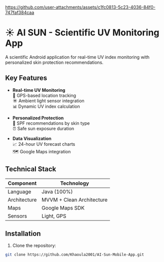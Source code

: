 https://github.com/user-attachments/assets/c1fc0813-5c23-4036-84f0-747faf384caa
# ☀️ AI SUN - Scientific UV Monitoring App

A scientific Android application for real-time UV index monitoring with personalized skin protection recommendations.

## Key Features

- **Real-time UV Monitoring**  
  📍 GPS-based location tracking  
  ☀️ Ambient light sensor integration  
  📊 Dynamic UV index calculation

- **Personalized Protection**  
  🧴 SPF recommendations by skin type  
  ⏰ Safe sun exposure duration  

- **Data Visualization**  
  📈 24-hour UV forecast charts  
  🗺️ Google Maps integration  


## Technical Stack

| Component          | Technology                          |
|--------------------|-------------------------------------|
| Language           | Java (100%)                       |
| Architecture       | MVVM + Clean Architecture           |
| Maps               | Google Maps SDK                     |
| Sensors            | Light, GPS           |

## Installation

1. Clone the repository:
```bash
git clone https://github.com/Khaoula2001/AI-Sun-Mobile-App.git

